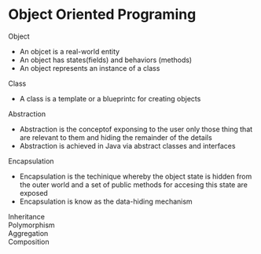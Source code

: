 # Object Oriented Programing

Object       <br>
 * An objcet is a real-world entity
 * An object has states(fields) and behaviors (methods)
 * An object represents an instance of a class

Class        <br>
 * A class is a template or a blueprintc for creating objects <br>
 
Abstraction  <br>
 * Abstraction is the conceptof exponsing to the user only those thing that are relevant to them and hiding the remainder of the details
 * Abstraction is achieved in Java via abstract classes and interfaces
 
Encapsulation<br>
 * Encapsulation is the techinique whereby the object state is hidden from the outer world and a set of public methods for accesing this state are exposed
 * Encapsulation is know as the data-hiding mechanism  
 
Inheritance  <br>
Polymorphism <br>
Aggregation  <br>
Composition  <br>


